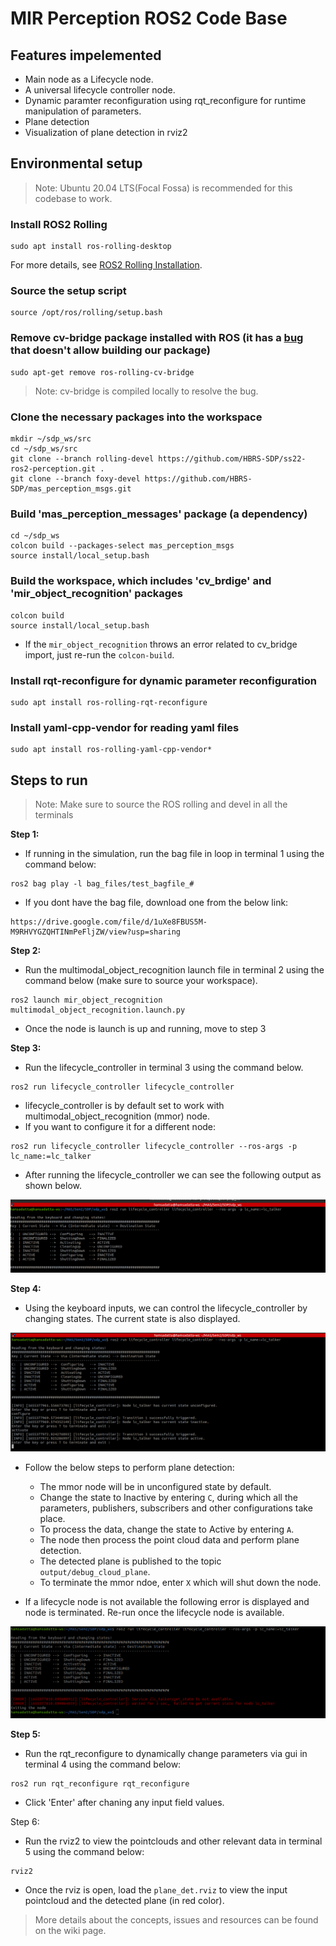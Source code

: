 # MIR Perception ROS2 Code Base

## Features impelemented

* Main node as a Lifecycle node.
* A universal lifecycle controller node.
* Dynamic paramter reconfiguration using rqt_reconfigure for runtime manipulation of parameters.
* Plane detection
* Visualization of plane detection in rviz2

## Environmental setup

> Note: Ubuntu 20.04 LTS(Focal Fossa) is recommended for this codebase to work.

### Install ROS2 Rolling
```
sudo apt install ros-rolling-desktop
```
For more details, see [ROS2 Rolling Installation](https://docs.ros.org/en/rolling/Installation/Alternatives/Ubuntu-Development-Setup.html).

### Source the setup script
```
source /opt/ros/rolling/setup.bash
```

### Remove cv-bridge package installed with ROS (it has a [bug](https://github.com/HBRS-SDP/ss22-ros2-perception/issues/13) that doesn't allow building our package)
```
sudo apt-get remove ros-rolling-cv-bridge
```

> Note: cv-bridge is compiled locally to resolve the bug.

### Clone the necessary packages into the workspace

```
mkdir ~/sdp_ws/src
cd ~/sdp_ws/src
git clone --branch rolling-devel https://github.com/HBRS-SDP/ss22-ros2-perception.git .
git clone --branch foxy-devel https://github.com/HBRS-SDP/mas_perception_msgs.git
```

### Build 'mas_perception_messages' package (a dependency)
```
cd ~/sdp_ws
colcon build --packages-select mas_perception_msgs
source install/local_setup.bash
```

### Build the workspace, which includes 'cv_brdige' and 'mir_object_recognition' packages

```
colcon build 
source install/local_setup.bash
```

* If the `mir_object_recognition` throws an error related to cv_bridge import, just re-run the `colcon-build`.

### Install rqt-reconfigure for dynamic parameter reconfiguration
```
sudo apt install ros-rolling-rqt-reconfigure
```
### Install yaml-cpp-vendor for reading yaml files
```
sudo apt install ros-rolling-yaml-cpp-vendor*
```

## Steps to run

> Note: Make sure to source the ROS rolling and devel in all the terminals

**Step 1:**

* If running in the simulation, run the bag file in loop in terminal 1 using the command below:
```
ros2 bag play -l bag_files/test_bagfile_#
```
* If you dont have the bag file, download one from the below link:
```
https://drive.google.com/file/d/1uXe8FBUS5M-M9RHVYGZQHTINmPeFljZW/view?usp=sharing
```

**Step 2:**

* Run the multimodal_object_recognition launch file in terminal 2 using the command below (make sure to source your workspace).
```
ros2 launch mir_object_recognition multimodal_object_recognition.launch.py 
```
* Once the node is launch is up and running, move to step 3

**Step 3:**

* Run the lifecycle_controller in terminal 3 using the command below.

```
ros2 run lifecycle_controller lifecycle_controller 
```
* lifecycle_controller is by default set to work with multimodal_object_recognition (mmor) node.
* If you want to configure it for a different node:
```
ros2 run lifecycle_controller lifecycle_controller --ros-args -p lc_name:=lc_talker
```
* After running the lifecycle_controller we can see the following output as shown below.

<img src="images/lc_cntrl_out.png" >

**Step 4:**

* Using the keyboard inputs, we can control the lifecycle_controller by changing states. The current state is also displayed.

<img src="images/lc_cntrl_state_chng.png" >

* Follow the below steps to perform plane detection:    
    * The mmor node will be in unconfigured state by default.
    * Change the state to Inactive by entering `C`, during which all the parameters, publishers, subscribers and other configurations take place.
    * To process the data, change the state to Active by entering `A`.
    * The node then process the point cloud data and perform plane detection.
    * The detected plane is published to the topic `output/debug_cloud_plane`.
    * To terminate the mmor ndoe, enter `X` which will shut down the node.

* If a lifecycle node is not available the following error is displayed and node is terminated. Re-run once the lifecycle node is available.

<img src="images/lc_cntrl_out_error.png" >


**Step 5:**

* Run the rqt_reconfigure to dynamically change parameters via gui in terminal 4 using the command below:
```
ros2 run rqt_reconfigure rqt_reconfigure
```
* Click 'Enter' after chaning any input field values.


Step 6:

* Run the rviz2 to view the pointclouds and other relevant data in terminal 5 using the command below:
```
rviz2
```
* Once the rviz is open, load the `plane_det.rviz` to view the input pointcloud and the detected plane (in red color).


> More details about the concepts, issues and resources can be found on the wiki page.
